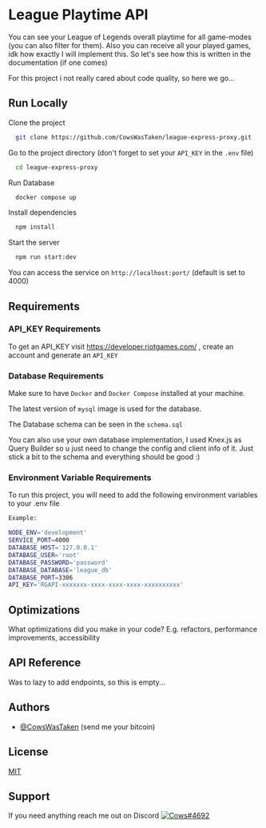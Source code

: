 # League Playtime API

You can see your League of Legends overall playtime for all game-modes (you can also filter for them).
Also you can receive all your played games, idk how  exactly I will implement this.
So let's see how this is written in the documentation (if one comes)

For this project i not really cared about code quality, so here we go...


## Run Locally

Clone the project

```bash
  git clone https://github.com/CowsWasTaken/league-express-proxy.git
```

Go to the project directory (don't forget to set your `API_KEY` in the `.env` file)

```bash
  cd league-express-proxy
```


Run Database

```bash
  docker compose up
```

Install dependencies

```bash
  npm install
```

Start the server

```bash
  npm run start:dev
```
You can access the service on `http://localhost:port/` (default is set to 4000)

## Requirements

### API_KEY Requirements

To get an API_KEY visit https://developer.riotgames.com/ , create an account and generate an `API_KEY`


### Database Requirements

Make sure to have `Docker` and `Docker Compose` installed at your machine.

The latest version of `mysql` image is used for the database.

The Database schema can be seen in the `schema.sql`

You can also use your own database implementation, I used Knex.js as Query Builder so u just need to change the config and client info of it.
Just stick a bit to the schema and everything should be good :)

### Environment Variable Requirements

To run this project, you will need to add the following environment variables to your .env file

```bash
Example: 

NODE_ENV='development'
SERVICE_PORT=4000
DATABASE_HOST='127.0.0.1'
DATABASE_USER='root'
DATABASE_PASSWORD='password'
DATABASE_DATABASE='league_db'
DATABASE_PORT=3306
API_KEY='RGAPI-xxxxxxx-xxxx-xxxx-xxxx-xxxxxxxxxx'
```


## Optimizations

What optimizations did you make in your code? E.g. refactors, performance improvements, accessibility


## API Reference

Was to lazy to add endpoints, so this is empty...


## Authors

- [@CowsWasTaken](https://github.com/CowsWasTaken) (send me your bitcoin)


## License

[MIT](https://choosealicense.com/licenses/mit/)

## Support

If you need anything reach me out on Discord [![Cows#4692](https://badgen.net/badge/icon/discord?icon=discord&label)](https://discord.com/users/447331693708443668) 

